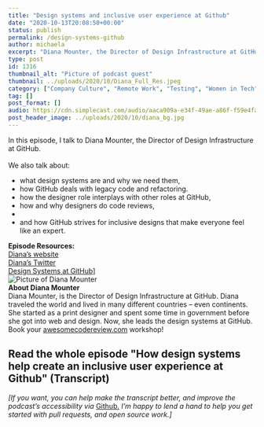 ```yaml
---
title: "Design systems and inclusive user experience at Github"
date: "2020-10-13T20:08:50+00:00"
status: publish
permalink: /design-systems-github
author: michaela
excerpt: "Diana Mounter, the Director of Design Infrastructure at GitHub, tells us about Design Systems and legacy code at Github."
type: post
id: 1316
thumbnail_alt: "Picture of podcast guest"
thumbnail: ../uploads/2020/10/Diana_Full_Res.jpeg
category: ["Company Culture", "Remote Work", "Testing", "Women in Tech"]
tag: []
post_format: []
audio: https://cdn.simplecast.com/audio/aaca909a-e34f-49ae-a86f-f59e4fa807f0/episodes/ffd16e2f-0b97-478b-9ac0-bac75ae61e82/audio/35bae655-7404-44c5-ac0f-827d54a1bed7/default_tc.mp3
post_header_image: ../uploads/2020/10/diana_bg.jpg
---
```


<div class="episode-about">
In this episode, I talk to Diana Mounter, the Director of Design Infrastructure at GitHub.
<br/> <br/>We also talk about:
<ul>
<li> what design systems are and why we need them,</li>
<li> how GitHub deals with legacy code and refactoring.</li>
<li> how the designer role interplays with other roles at GitHub,</li>
<li> how and why designers do code reviews,<li>
<li> and how GitHub strives for inclusive designs that make everyone feel like an expert.</li>
</ul>
</div>
<div class=" episode-links">
<b>Episode Resources:</b><br/>
<a href="https://broccolini.net/">Diana’s website</a><br/>
<a href="https://twitter.com/broccolini">Diana’s Twitter</a><br/>
<a href="https://medium.com/@broccolini/design-systems-at-github-c8e5378d2542">Design Systems at GitHub]</a><br/>
</div>

<div class="row pt-2 align-items-center">
<div class="col-4 guest-picture">
<img src="../uploads/2020/10/Diana_Full_Res.jpeg" alt="Picture of Diana Mounter"/>
</div>
<div class="col-8 guest-about">
<b>About Diana Mounter</b><br/>
Diana Mounter, is the Director of Design Infrastructure at GitHub. Diana traveled the world and lived in many different countries – even continents. She started as a print designer and spent some time in government before she got into web and design. Now, she leads the design systems at GitHub.
</div>
</div>

<div class="sponsorship">
Book your <a href="https://www.michaelagreiler.com/workshops">awesomecodereview.com</a> workshop!
</div>


## Read the whole episode "How design systems help create an inclusive user experience at Github" (Transcript)

_\[If you want, you can help make the transcript better, and improve the podcast’s accessibility via_ [Github](https://github.com/mgreiler/se-unlocked/tree/master/Transcripts)_[.](https://github.com/mgreiler/se-unlocked/tree/master/Transcripts) I’m happy to lend a hand to help you get started with pull requests, and open source work.\]_
